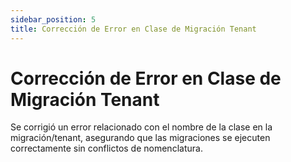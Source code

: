 ```yaml
---
sidebar_position: 5
title: Corrección de Error en Clase de Migración Tenant
---
```


# Corrección de Error en Clase de Migración Tenant

Se corrigió un error relacionado con el nombre de la clase en la migración/tenant, asegurando que las migraciones se ejecuten correctamente sin conflictos de nomenclatura.
